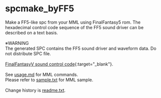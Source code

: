 # spcmake_byFF5

Make a FF5-like spc from your MML using FinalFantasy5 rom.
The hexadecimal control code sequence of the FF5 sound driver can be described on a text basis.  
<br>
※WARNING  
The generated SPC contains the FF5 sound driver and waveform data. Do not distribute SPC file.  
<br>
[FinalFantasyV sound control code](http://gnilda.rosx.net/SPC/F5/command.html){:target="_blank"}.  
<br>
See <a href=usage.md>usage.md</a> for MML commands.  
Please refer to <a href=sample.txt>sample.txt</a> for MML sample.  
<br>
Change history is <a href=readme.txt>readme.txt</a>.

